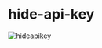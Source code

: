 # hide-api-key

![hideapikey](https://github.com/Noud63/hide-api-key/assets/38325801/b2e6b929-9f50-4e94-8f9d-76ae3fd23a44)
